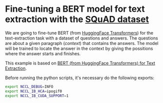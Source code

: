 # Fine-tuning a BERT model for text extraction with the [SQuAD dataset](https://rajpurkar.github.io/SQuAD-explorer/)

We are going to fine-tune BERT (from [HuggingFace Transformers](https://github.com/huggingface/transformers)) for the text-extraction task with a dataset of questions and answers. The questions are about a given paragraph (*context*) that contains the answers. The model will be trained to locate the answer in the context by giving the possitions where the answer starts and finishes.

This example is based on [BERT (from HuggingFace Transformers) for Text Extraction](https://keras.io/examples/nlp/text_extraction_with_bert/).

Before running the python scripts, it's necessary do the following exports:
```bash
export NCCL_DEBUG=INFO
export NCCL_IB_HCA=ipogif0
export NCCL_IB_CUDA_SUPPORT=1
```
